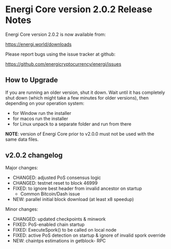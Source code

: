Energi Core version 2.0.2 Release Notes
=======================================

Energi Core version 2.0.2 is now available from:

  https://energi.world/downloads

Please report bugs using the issue tracker at github:

  https://github.com/energicryptocurrency/energi/issues


How to Upgrade
--------------

If you are running an older version, shut it down. Wait until it has completely
shut down (which might take a few minutes for older versions), then depending on
your operation system:

* for Window run the installer
* for macos run the installer
* for Linux unpack to a separate folder and run from there

**NOTE**: version of Energi Core prior to v2.0.0 must not be used with the same data files.


v2.0.2 changelog
----------------

Major changes:

* CHANGED: adjusted PoS consensus logic
* CHANGED: testnet reset to block 46999
* FIXED: to ignore best header from invalid ancestor on startup
  - Common Bitcoin/Dash issue
* NEW: parallel initial block download (at least x8 speedup)

Minor changes:

* CHANGED: updated checkpoints & minwork
* FIXED: PoS-enabled chain startup
* FIXED: ExecuteSpork() to be called on local node
* FIXED: active PoS detection on startup & ignore of invalid spork override
* NEW: chaintps estimations in getblock- RPC

